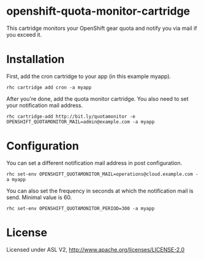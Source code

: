 openshift-quota-monitor-cartridge
=================================

This cartridge monitors your OpenShift gear quota and notify you via mail if you exceed it.

Installation
============

First, add the cron cartridge to your app (in this example myapp).

```
rhc cartridge add cron -a myapp
```

After you're done, add the quota monitor cartridge. You also need to set your notification mail address.

```
rhc cartridge-add http://bit.ly/quotamonitor -e OPENSHIFT_QUOTAMONITOR_MAIL=admin@example.com -a myapp
```


Configuration
=============

You can set a different notification mail address in post configuration.

```
rhc set-env OPENSHIFT_QUOTAMONITOR_MAIL=operations@cloud.example.com -a myapp
``` 

You can also set the frequency in seconds at which the notification mail is send. Minimal value is 60.

```
rhc set-env OPENSHIFT_QUOTAMONITOR_PERIOD=300 -a myapp
```

License
=======

Licensed under ASL V2, http://www.apache.org/licenses/LICENSE-2.0
